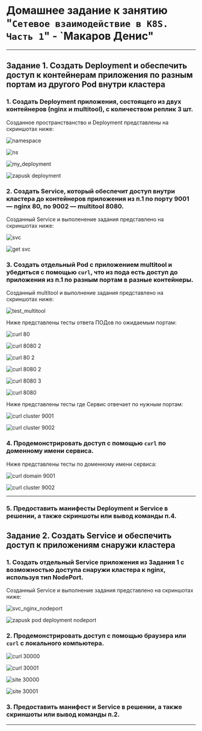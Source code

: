 # Домашнее задание к занятию "`Сетевое взаимодействие в K8S. Часть 1`" - `Макаров Денис"

---

## Задание 1. Создать Deployment и обеспечить доступ к контейнерам приложения по разным портам из другого Pod внутри кластера

### 1. Создать Deployment приложения, состоящего из двух контейнеров (nginx и multitool), с количеством реплик 3 шт.
Созданное пространстванство и Deployment представлены на скриншотах ниже:

![namespace](https://github.com/user-attachments/assets/f965b437-fb49-4b58-9139-60a9d8f5cd3b)

![ns](https://github.com/user-attachments/assets/eaab99af-4f29-447e-97c2-670a293faf6d)

![my_deployment](https://github.com/user-attachments/assets/36f8720b-28ee-44fb-bf73-c15ca5ba5884)

![zapusk deployment](https://github.com/user-attachments/assets/9c151710-1d50-4b82-af86-d6d2bbce5883)


### 2. Создать Service, который обеспечит доступ внутри кластера до контейнеров приложения из п.1 по порту 9001 — nginx 80, по 9002 — multitool 8080.
Созданный Service и выполенение задания представлено на скриншотах ниже:

![svc](https://github.com/user-attachments/assets/44f7b71c-2e13-4290-b5f0-4f3122dc8551)

![get svc](https://github.com/user-attachments/assets/b755152e-924c-4e15-bef9-c495f3f0c19e)

### 3. Создать отдельный Pod с приложением multitool и убедиться с помощью `curl`, что из пода есть доступ до приложения из п.1 по разным портам в разные контейнеры.

Созданный multitool и выполнение задания представлено на скриншотах ниже:

![test_multitool](https://github.com/user-attachments/assets/f3f1325f-a5b9-47b8-832d-8f95c8884745)

Ниже представлены тесты ответа ПОДов по ожидаемым портам:

![curl 80](https://github.com/user-attachments/assets/3fa4a2ce-c1b7-4398-9c55-4088f3b2aaf5)

![curl 8080 2](https://github.com/user-attachments/assets/0cef82c1-1f37-447b-8e9c-35f67573cbaf)

![curl 80 2](https://github.com/user-attachments/assets/f0d54850-eca3-4e34-91c4-08eede131c0b)

![curl 8080 2](https://github.com/user-attachments/assets/b7bd8c6d-a46f-4fba-8937-e378de1f988d)

![curl 8080 3](https://github.com/user-attachments/assets/83015a03-0422-4115-bd88-37bbd81e19a2)

![curl 8080](https://github.com/user-attachments/assets/c27e506b-4559-4de3-a261-dc7592b8daa2)

Ниже представлены тесты где Сервис отвечает по нужным портам:

![curl cluster 9001](https://github.com/user-attachments/assets/0b90859d-7c33-4695-a118-911910c6cf0b)

![curl cluster 9002](https://github.com/user-attachments/assets/dca5d805-ea4e-4330-82bf-b465175b58cb)


### 4. Продемонстрировать доступ с помощью `curl` по доменному имени сервиса.

Ниже представлены тесты по доменному имени сервиса:

![curl domain 9001](https://github.com/user-attachments/assets/5f754700-ddce-47ab-bc0e-8ded9325035e)

![curl cluster 9002](https://github.com/user-attachments/assets/107aa1ae-1666-4efd-a73d-3f698e3be3f2)

---

### 5. Предоставить манифесты Deployment и Service в решении, а также скриншоты или вывод команды п.4.


## Задание 2. Создать Service и обеспечить доступ к приложениям снаружи кластера

### 1. Создать отдельный Service приложения из Задания 1 с возможностью доступа снаружи кластера к nginx, используя тип NodePort.
Созданный Service и выполнение задания представлено на скриншотах ниже:

![svc_nginx_nodeport](https://github.com/user-attachments/assets/3af30eec-35ba-49f6-a30d-ca06c503d711)

![zapusk pod deployment nodeport](https://github.com/user-attachments/assets/fc10ac0e-d056-4553-9a67-3bd316c55fa3)

### 2. Продемонстрировать доступ с помощью браузера или `curl` с локального компьютера.

![curl 30000](https://github.com/user-attachments/assets/1810a3c4-fed7-4c9d-900f-77ef1a04fd2a)

![curl 30001](https://github.com/user-attachments/assets/aee58acc-8382-4051-90b2-93d0e39b72ed)

![site 30000](https://github.com/user-attachments/assets/81c7f4db-f7e5-4e17-98be-4fff8ed612d3)

![site 30001](https://github.com/user-attachments/assets/94708f56-ea27-4fbd-b741-183babd396f6)


### 3. Предоставить манифест и Service в решении, а также скриншоты или вывод команды п.2.

------
